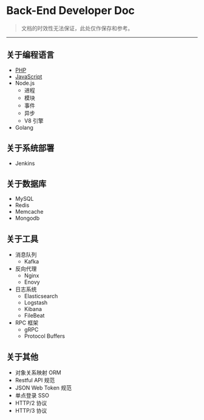 # Back-End Developer Doc

> 文档的时效性无法保证，此处仅作保存和参考。

---

## 关于编程语言

- [PHP](https://github.com/niklaus0823/doc/blob/master/language/PHP.md)
- [JavaScript](https://github.com/niklaus0823/doc/blob/master/language/JavaScript.md)
- Node.js
  - 进程
  - 模块
  - 事件
  - 异步
  - V8 引擎
- Golang

## 关于系统部署

- Jenkins

## 关于数据库

- MySQL
- Redis
- Memcache
- Mongodb

## 关于工具

- 消息队列
  - Kafka
- 反向代理
  - Nginx
  - Enovy
- 日志系统
  - Elasticsearch
  - Logstash
  - Kibana
  - FileBeat
- RPC 框架
  - gRPC
  - Protocol Buffers

## 关于其他

- 对象关系映射 ORM
- Restful API 规范
- JSON Web Token 规范
- 单点登录 SSO
- HTTP/2 协议
- HTTP/3 协议

